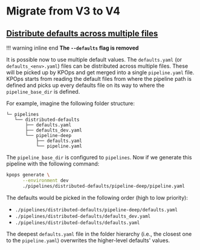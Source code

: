 # Migrate from V3 to V4

## [Distribute defaults across multiple files](https://github.com/bakdata/kpops/pull/438/)

<!-- dprint-ignore-start -->

!!! warning inline end
    **The `--defaults` flag is removed**

<!-- dprint-ignore-end -->

It is possible now to use multiple default values. The `defaults.yaml` (or `defaults_<env>.yaml`) files can be distributed across multiple files. These will be picked up by KPOps and get merged into a single `pipeline.yaml` file.
KPOps starts from reading the default files from where the pipeline path is defined and picks up every defaults file on its way to where the `pipeline_base_dir` is defined.

For example, imagine the following folder structure:

```
└─ pipelines
   └── distributed-defaults
       ├── defaults.yaml
       ├── defaults_dev.yaml
       └── pipeline-deep
           ├── defaults.yaml
           └── pipeline.yaml
```

The `pipeline_base_dir` is configured to `pipelines`. Now if we generate this pipeline with the following command:

```bash
kpops generate \
      --environment dev
      ./pipelines/distributed-defaults/pipeline-deep/pipeline.yaml
```

The defaults would be picked in the following order (high to low priority):

- `./pipelines/distributed-defaults/pipeline-deep/defaults.yaml`
- `./pipelines/distributed-defaults/defaults_dev.yaml`
- `./pipelines/distributed-defaults/defaults.yaml`

The deepest `defaults.yaml` file in the folder hierarchy (i.e., the closest one to the `pipeline.yaml`) overwrites the higher-level defaults' values.
